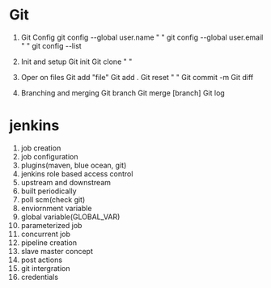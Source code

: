 # Git

1. Git Config
    git config --global user.name " "
    git config --global user.email "  "
    git config --list

2. Init and setup
    Git init
    Git clone " "

3. Oper on files
    Git add "file"
    Git add .
    Git reset " "
    Git commit -m
    Git diff

3. Branching and merging
    Git branch
    Git merge [branch]
    Git log

# jenkins

1. job creation
2. job configuration 
3. plugins(maven, blue ocean, git)
4. jenkins role based access control
5. upstream and downstream
6. built periodically
7. poll scm(check git)
8. enviornment variable
9. global variable(GLOBAL_VAR) 
10. parameterized job
11. concurrent job
12. pipeline creation
13. slave master concept
14. post actions
15. git intergration
16. credentials